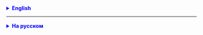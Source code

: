 <details style="margin-top: 16px">
  <summary style="cursor: pointer; color: blue;"><b>English</b></summary>

### Task:

Develop a system to manage groups, teachers, students, and time slots for lessons.

### Entity Descriptions:

1. **User:**
    - Fields:
        - `id` (unique user identifier)
        - `name` (user's name)
        - `role` (user's role, can be `STUDENT` or `TEACHER`)

2. **Student:**
    - Inherits from `User`
    - Additional fields:
        - `userGroup` (the group to which the student belongs)

3. **Teacher:**
    - Inherits from `User`
    - Additional fields:
        - `teachGroups` (a list of groups taught by the teacher)

4. **Group:**
    - Fields:
        - `id` (unique group identifier)
        - `groupName` (group's name)
        - `users` (a list of users in the group, including both students and teachers)
        - `timeSlots` (a list of time slots for lessons within the group)

5. **TimeSlot:**
    - Fields:
        - `id` (unique time slot identifier)
        - `teacher` (the teacher conducting the lesson)
        - `group` (the group for which the slot is assigned)
        - `startTime` (the date and time when the lesson starts)
        - `endTime` (the date and time when the lesson ends)

### Operations:

1. Adding a new user (`User`).
2. Adding a student to a group and establishing a relationship between them (`Student` and `Group`).
3. Adding a new group (`Group`).
4. Adding a new time slot for a lesson (`TimeSlot`).

### Rules:

1. Each user has a unique identifier (`id`).
2. Groups can include both students and teachers.
3. A teacher can teach multiple groups, and each group can have multiple time slots for lessons.
4. Time slots are determined by `startTime` and `endTime`, where `startTime` is the date and time when the lesson
   starts, and `endTime` is the date and time when the lesson ends.

This is the updated TS that takes into account your changes to the `TimeSlot` class. You can further elaborate on it
with more detailed requirements and functionalities if needed for your project.

</details>

<hr>

<details style="margin-top: 16px">
  <summary style="cursor: pointer; color: blue;"><b>На русском</b></summary>

### Задача:

Разработать систему для управления группами, учителями, студентами и временными слотами занятий.

### Описание сущностей:

1. **User (Пользователь):**
    - Поля:
        - `id` (уникальный идентификатор пользователя)
        - `name` (имя пользователя)
        - `role` (роль пользователя, может быть `STUDENT` или `TEACHER`)

2. **Student (Студент):**
    - Наследует `User`
    - Дополнительные поля:
        - `userGroup` (группа, к которой принадлежит студент)

3. **Teacher (Учитель):**
    - Наследует `User`
    - Дополнительные поля:
        - `teachGroups` (список групп, которые обучает учитель)

4. **Group (Группа):**
    - Поля:
        - `id` (уникальный идентификатор группы)
        - `groupName` (название группы)
        - `users` (список пользователей в группе, как студентов, так и учителей)
        - `timeSlots` (список временных слотов для занятий в группе)

5. **TimeSlot (Временной слот):**
    - Поля:
        - `id` (уникальный идентификатор временного слота)
        - `teacher` (учитель, проводящий занятие)
        - `group` (группа, для которой назначен слот)
        - `startTime` (дата и время начала занятия)
        - `endTime` (дата и время окончания занятия)

### Операции:

1. Добавление нового пользователя (`User`).
2. Добавление студента в группу и установление связи между ними (`Student` и `Group`).
3. Добавление новой группы (`Group`).
4. Добавление нового временного слота для занятия (`TimeSlot`).

### Правила:

1. Каждый пользователь имеет уникальный идентификатор (`id`).
2. Группы могут содержать как студентов, так и учителей.
3. Учитель может обучать несколько групп, и каждая группа может иметь несколько временных слотов для занятий.
4. Временные слоты определяются по `startTime` и `endTime`, где `startTime` - это дата и время начала занятия,
   а `endTime` - дата и время окончания занятия.

</details>
